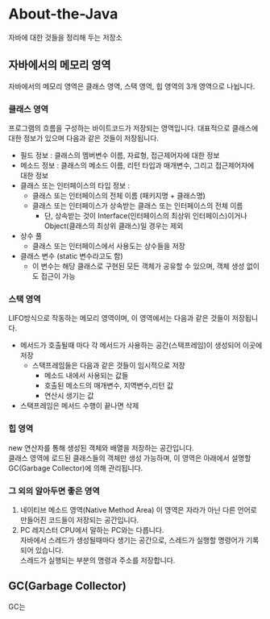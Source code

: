 # About-the-Java
자바에 대한 것들을 정리해 두는 저장소

## 자바에서의 메모리 영역

자바에서의 메모리 영역은 클래스 영역, 스택 영역, 힙 영역의 3개 영역으로 나뉩니다. 

### 클래스 영역
프로그램의  흐름을 구성하는 바이트코드가 저장되는 영역입니다.
대표적으로 클래스에 대한 정보가 있으며 다음과 같은 것들이 저장됩니다.

* 필드 정보 : 클래스의 멤버변수 이름, 자료형, 접근제어자에 대한 정보
* 메소드 정보 : 클래스의 메소드 이름, 리턴 타입과 매개변수, 그리고 접근제어자에 대한 정보
* 클래스 또는 인터페이스의 타입 정보 :
  + 클래스 또는 인터페이스의 전체 이름 (패키지명 + 클래스명)
  + 클래스 또는 인터페이스가 상속받는 클래스 또는 인터페이스의 전체 이름
    * 단, 상속받는 것이 Interface(인터페이스의 최상위 인터페이스)이거나 Object(클래스의 최상위 클래스)일 경우는 제외
* 상수 풀 
    + 클래스 또는 인터페이스에서 사용도는 상수들을 저장
* 클래스 변수 (static 변수라고도 함)
    + 이 변수는 해당 클래스로 구현된 모든 객체가 공유할 수 있으며, 객체 생성 없이도 접근이 가능

### 스택 영역
LIFO방식으로 작동하는 메모리 영역이며, 이 영역에서는 다음과 같은 것들이 저장됩니다.

* 메서드가 호출될때 마다 각 메서드가 사용하는 공간(스택프레임)이 생성되어 이곳에 저장
  + 스택프레임들은 다음과 같은 것들이 임시적으로 저장
    * 메소드 내에서 사용되는 값들
    * 호출된 메소드의 매개변수, 지역변수,리턴 값
    * 연산시 생기는 값
* 스택프레임은 메서드 수행이 끝나면 삭제

### 힙 영역
new 연산자를 통해 생성된 객체와 배열을 저장하는 공간입니다.  
클래스 영역에 로드된 클래스들의 객체만 생성 가능하며, 이 영역은 아래에서 설명할 GC(Garbage Collector)에 의해 관리됩니다.

### 그 외의 알아두면 좋은 영역
1. 네이티브 메소드 영역(Native Method Area)
  이 영역은 자라가 아닌 다른 언어로 만들어진 코드들이 저장되는 공간입니다.
2. PC 레지스터
  CPU에서 말하는 PC와는 다릅니다.  
  자바에서 스레드가 생성될때마다 생기는 공간으로, 스레드가 실행할 명령어가 기록되어 있습니다.  
  스레드가 실행되는 부분의 명령과 주소를 저장합니다.

## GC(Garbage Collector)

GC는 
